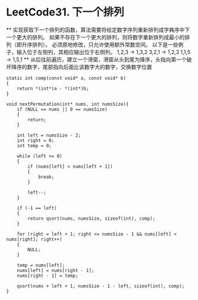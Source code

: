 # LeetCode31. 下一个排列
**
实现获取下一个排列的函数，算法需要将给定数字序列重新排列成字典序中下一个更大的排列。
如果不存在下一个更大的排列，则将数字重新排列成最小的排列（即升序排列）。
必须原地修改，只允许使用额外常数空间。
以下是一些例子，输入位于左侧列，其相应输出位于右侧列。
1,2,3 → 1,3,2
3,2,1 → 1,2,3
1,1,5 → 1,5,1
**
从后往前遍历，建立一个滑窗，滑窗从头到尾为降序，头指向第一个破坏降序的数字，尾部指向后面比该数字大的数字，交换数字位置
```
static int comp(const void* a, const void* b)
{
    return *(int*)a - *(int*)b;
}

void nextPermutation(int* nums, int numsSize){
    if (NULL == nums || 0 == numsSize)
    {
        return;
    } 

    int left = numsSize - 2; 
    int right = 0;
    int temp = 0;

    while (left >= 0)
    {
        if (nums[left] < nums[left + 1]) 
        {
            break;
        }

        left--;
    }

    if (-1 == left) 
    {   
        return qsort(nums, numsSize, sizeof(int), comp);
    }

    for (right = left + 1; right <= numsSize - 1 && nums[left] < nums[right]; right++)
    {
        NULL;
    }

    temp = nums[left];
    nums[left] = nums[right - 1];
    nums[right - 1] = temp;

    qsort(nums + left + 1, numsSize - 1 - left, sizeof(int), comp);
}
```